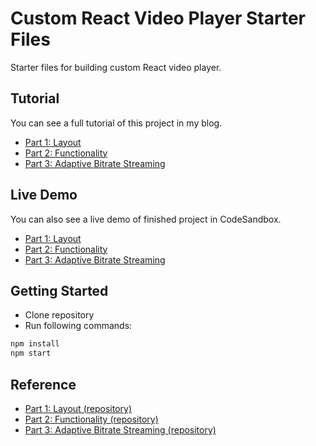 # Custom React Video Player Starter Files

Starter files for building custom React video player.

## Tutorial

You can see a full tutorial of this project in my blog.

- [Part 1: Layout](https://blog.junkukim.com/posts/custom-react-video-player-part-1)
- [Part 2: Functionality](https://blog.junkukim.com/posts/custom-react-video-player-part-2)
- [Part 3: Adaptive Bitrate Streaming](https://blog.junkukim.com/posts/custom-react-video-player-part-3)

## Live Demo

You can also see a live demo of finished project in CodeSandbox.

- [Part 1: Layout](https://codesandbox.io/embed/github/jkkrow/custom-react-video-player-layout/tree/main/?fontsize=14&hidenavigation=1&theme=dark)
- [Part 2: Functionality](https://codesandbox.io/embed/github/jkkrow/custom-react-video-player-functionality/tree/main/?fontsize=14&hidenavigation=1&theme=dark)
- [Part 3: Adaptive Bitrate Streaming](https://codesandbox.io/embed/github/jkkrow/custom-react-video-player-abr/tree/main/?fontsize=14&hidenavigation=1&theme=dark)

## Getting Started

- Clone repository
- Run following commands:

```bash
npm install
npm start
```

## Reference

- [Part 1: Layout (repository)](https://github.com/jkkrow/custom-react-video-player-layout)
- [Part 2: Functionality (repository)](https://github.com/jkkrow/custom-react-video-player-functionality)
- [Part 3: Adaptive Bitrate Streaming (repository)](https://github.com/jkkrow/custom-react-video-player-abr)